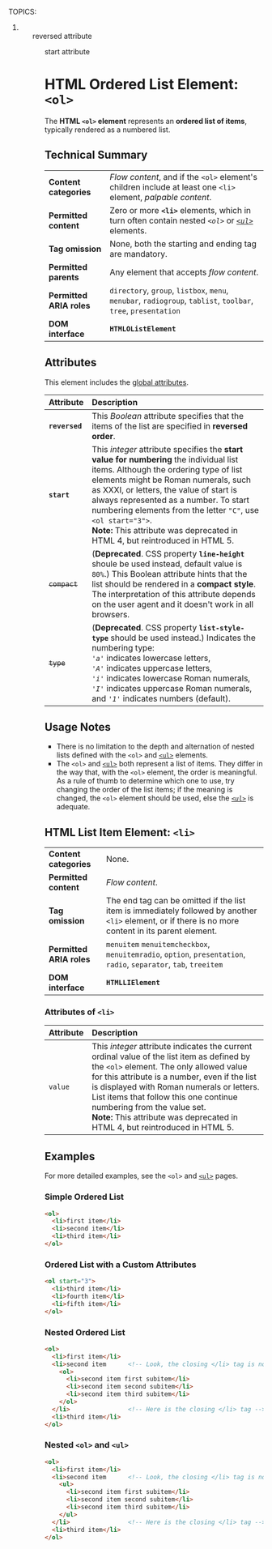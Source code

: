 TOPICS: <ol>
        <li>
        <ol> reversed attribute
        <ol> start attribute

# HTML Ordered List Element: `<ol>`

The **HTML `<ol>` element** represents an **ordered list of items**, typically rendered as a
numbered list.

## Technical Summary

|  |  |
| :-- | :-- |
| **Content categories** | *Flow content*, and if the `<ol>` element's children include at least one `<li>` element, *palpable content*.
| **Permitted content** | Zero or more **`<li>`** elements, which in turn often contain nested *`<ol>`* or *[`<ul>`](/en/webfrontend/<ul>)* elements.
| **Tag omission** | None, both the starting and ending tag are mandatory.
| **Permitted parents** | Any element that accepts *flow content*.
| **Permitted ARIA roles** | `directory`, `group`, `listbox`, `menu`, `menubar`, `radiogroup`, `tablist`, `toolbar`, `tree`, `presentation` |
| **DOM interface** | **`HTMLOListElement`** |

## Attributes

This element includes the [global attributes](/en/webfrontend/HTML_Global_Attributes).

| Attribute | Description |
| :-- | :-- |
| **`reversed`** | This *Boolean* attribute specifies that the items of the list are specified in **reversed order**. |
| **`start`** | This *integer* attribute specifies the **start value for numbering** the individual list items. Although the ordering type of list elements might be Roman numerals, such as XXXI, or letters, the value of start is always represented as a number. To start numbering elements from the letter `"C"`, use `<ol start="3">`.<br>**Note:** This attribute was deprecated in HTML 4, but reintroduced in HTML 5.
| ~~`compact`~~ | (**Deprecated**. CSS property **`line-height`** shoule be used instead, default value is `80%`.) This Boolean attribute hints that the list should be rendered in a **compact style**. The interpretation of this attribute depends on the user agent and it doesn't work in all browsers.
| ~~`type`~~ | (**Deprecated**. CSS property **`list-style-type`** should be used instead.) Indicates the numbering type:<br>*`'a'`* indicates lowercase letters,<br>*`'A'`* indicates uppercase letters,<br>*`'i'`* indicates lowercase Roman numerals,<br>*`'I'`* indicates uppercase Roman numerals,<br>and *`'1'`* indicates numbers (default). |

## Usage Notes

- There is no limitation to the depth and alternation of nested lists defined with the `<ol>` and
[`<ul>`](/en/webfrontend/<ul>) elements.
- The `<ol>` and [`<ul>`](/en/webfrontend/<ul>) both represent a list of items.
They differ in the way that,
with the `<ol>` element, the order is meaningful. As a rule of thumb to determine which one to use,
try changing the order of the list items; if the meaning is changed, the `<ol>` element should be used,
else the *[`<ul>`](/en/webfrontend/<ul>)* is adequate.

## HTML List Item Element: `<li>`

|  |  |
| :-- | :-- |
| **Content categories** | None. |
| **Permitted content** | *Flow content*. |
| **Tag omission** | The end tag can be omitted if the list item is immediately followed by another `<li>` element, or if there is no more content in its parent element. |
| **Permitted ARIA roles** | `menuitem` `menuitemcheckbox`, `menuitemradio`, `option`, `presentation`, `radio`, `separator`, `tab`, `treeitem` |
| **DOM interface** | **`HTMLLIElement`** |

### Attributes of `<li>`

| Attribute | Description |
| :-- | :-- |
| `value` | This *integer* attribute indicates the current ordinal value of the list item as defined by the `<ol>` element. The only allowed value for this attribute is a number, even if the list is displayed with Roman numerals or letters. List items that follow this one continue numbering from the value set.<br>**Note:** This attribute was deprecated in HTML 4, but reintroduced in HTML 5.

## Examples

For more detailed examples, see the `<ol>` and [`<ul>`](/en/webfrontend/<ul>) pages.

### Simple Ordered List

```html
<ol>
  <li>first item</li>
  <li>second item</li>
  <li>third item</li>
</ol>
```

### Ordered List with a Custom Attributes

```html
<ol start="3">
  <li>third item</li>
  <li>fourth item</li>
  <li>fifth item</li>
</ol>
```

### Nested Ordered List

```html
<ol>
  <li>first item</li>
  <li>second item      <!-- Look, the closing </li> tag is not placed here! -->
    <ol>
      <li>second item first subitem</li>
      <li>second item second subitem</li>
      <li>second item third subitem</li>
    </ol>
  </li>                <!-- Here is the closing </li> tag -->
  <li>third item</li>
</ol>
```

### Nested `<ol>` and `<ul>`

```html
<ol>
  <li>first item</li>
  <li>second item      <!-- Look, the closing </li> tag is not placed here! -->
    <ul>
      <li>second item first subitem</li>
      <li>second item second subitem</li>
      <li>second item third subitem</li>
    </ul>
  </li>                <!-- Here is the closing </li> tag -->
  <li>third item</li>
</ol>
```
